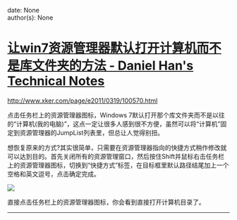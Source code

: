 
date: None  
author(s): None  

# [让win7资源管理器默认打开计算机而不是库文件夹的方法 - Daniel Han's Technical Notes](https://sites.google.com/site/xiangyangsite/home/technical-tips/windows-tips/windows-7-computer-start-up-position)

<http://www.xker.com/page/e2011/0319/100570.html>

点击任务栏上的资源管理器图标，Windows 7默认打开那个库文件夹而不是以往的“计算机(我的电脑)”，这点一定让很多人感到很不方便，虽然可以将“计算机”固定到资源管理器的JumpList列表里，但总让人觉得别扭。

想恢复原来的方式?其实很简单，只需要在资源管理器指向的快捷方式稍作修改就可以达到目的。首先关闭所有的资源管理窗口，然后按住Shift并鼠标右击任务栏上的资源管理器图标，切换到“快捷方式”标签，在目标框里默认路径结尾加上一个空格和英文逗号，点击确定完成。

![](http://www.xker.com/xkerfiles/allimg/1103/0U44M522-0.jpg)

直接点击任务栏上的资源管理器图标，你会看到直接打开计算机目录了。  
  
---

